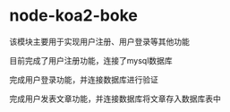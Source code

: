 # node-koa2-boke

该模块主要用于实现用户注册、用户登录等其他功能

目前完成了用户注册功能，连接了mysql数据库

完成用户登录功能，并连接数据库进行验证

完成用户发表文章功能，并连接数据库将文章存入数据库表中





